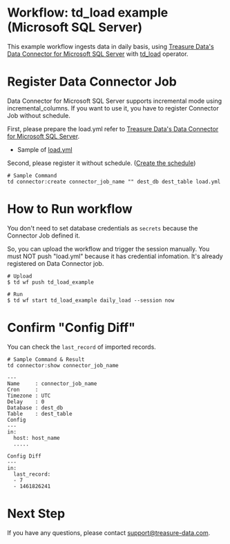 # Workflow: td_load example (Microsoft SQL Server)

This example workflow ingests data in daily basis, using [Treasure Data's Data Connector for Microsoft SQL Server](https://docs.treasuredata.com/articles/data-connector-microsoft-sql-server) with [td_load](http://docs.digdag.io/operators.html#td-load-treasure-data-bulk-loading) operator.

# Register Data Connector Job

Data Connector for Microsoft SQL Server supports incremental mode using incremental_columns. If you want to use it, you have to register Connector Job without schedule.

First, please prepare the load.yml refer to [Treasure Data's Data Connector for Microsoft SQL Server](https://docs.treasuredata.com/articles/data-connector-microsoft-sql-server).


- Sample of [load.yml](load.yml)

Second, please register it without schedule. ([Create the schedule](https://docs.treasuredata.com/articles/data-connector-microsoft-sql-server#create-the-schedule))

    # Sample Command
    td connector:create connector_job_name "" dest_db dest_table load.yml

# How to Run workflow

You don't need to set database credentials as `secrets` because the Connector Job defined it.

So, you can upload the workflow and trigger the session manually.
You must NOT push "load.yml" because it has credential infomation. It's already registered on Data Connector job.

    # Upload
    $ td wf push td_load_example
    
    # Run
    $ td wf start td_load_example daily_load --session now

# Confirm "Config Diff"

You can check the `last_record` of imported records.

    # Sample Command & Result
    td connector:show connector_job_name
    
    ---
    Name     : connector_job_name
    Cron     :
    Timezone : UTC
    Delay    : 0
    Database : dest_db
    Table    : dest_table
    Config
    ---
    in:
      host: host_name
      .....
    
    Config Diff
    ---
    in:
      last_record:
      - 7
      - 1461826241

# Next Step

If you have any questions, please contact support@treasure-data.com.
